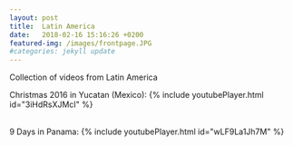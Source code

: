 ```yaml
---
layout: post
title:  Latin America
date:   2018-02-16 15:16:26 +0200
featured-img: /images/frontpage.JPG
#categories: jekyll update
---
```


Collection of videos from Latin America


Christmas 2016 in Yucatan (Mexico):
{% include youtubePlayer.html id="3iHdRsXJMcI" %}
<br><br>

9 Days in Panama:
{% include youtubePlayer.html id="wLF9La1Jh7M" %}
<br><br>
